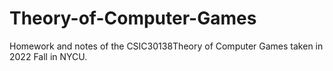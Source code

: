 # Theory-of-Computer-Games
Homework and notes of the CSIC30138Theory of Computer Games taken in 2022 Fall in NYCU.
